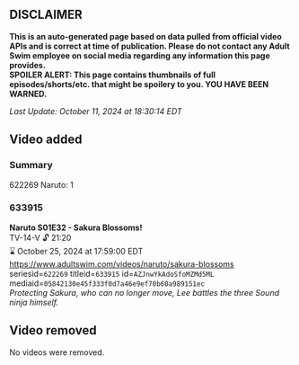 ## DISCLAIMER
**This is an auto-generated page based on data pulled from official video APIs and is correct at time of publication. Please do not contact any Adult Swim employee on social media regarding any information this page provides.**  
**SPOILER ALERT: This page contains thumbnails of full episodes/shorts/etc. that might be spoilery to you. YOU HAVE BEEN WARNED.**  

_Last Update: October 11, 2024 at 18:30:14 EDT_
## Video added
### Summary
622269 Naruto: 1  
### 633915
**Naruto S01E32 - Sakura Blossoms!**  
TV-14-V 🔓 21:20  
⌛ October 25, 2024 at 17:59:00 EDT  
https://www.adultswim.com/videos/naruto/sakura-blossoms  
seriesid=`622269` titleid=`633915` id=`AZJnwYkAdoSfoMZMd5ML` mediaid=`05842130e45f333f0d7a46e9ef70b60a989151ec`  
_Protecting Sakura, who can no longer move, Lee battles the three Sound ninja himself._  
## Video removed
No videos were removed.  
